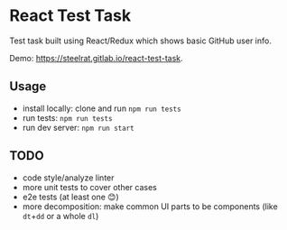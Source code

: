 # React Test Task

Test task built using React/Redux which shows basic GitHub user info.

Demo: https://steelrat.gitlab.io/react-test-task.

## Usage

- install locally: clone and run `npm run tests`
- run tests: `npm run tests`
- run dev server: `npm run start`

## TODO

- code style/analyze linter
- more unit tests to cover other cases
- e2e tests (at least one 😊)
- more decomposition: make common UI parts to be components (like `dt`+`dd` or a whole `dl`)
